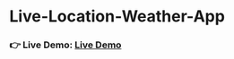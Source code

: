# Live-Location-Weather-App
<h3 align="left">👉 Live Demo: <a href="https://hkt13.github.io/Live-Location-Weather-App/" target=" ">Live Demo</a></h3>
